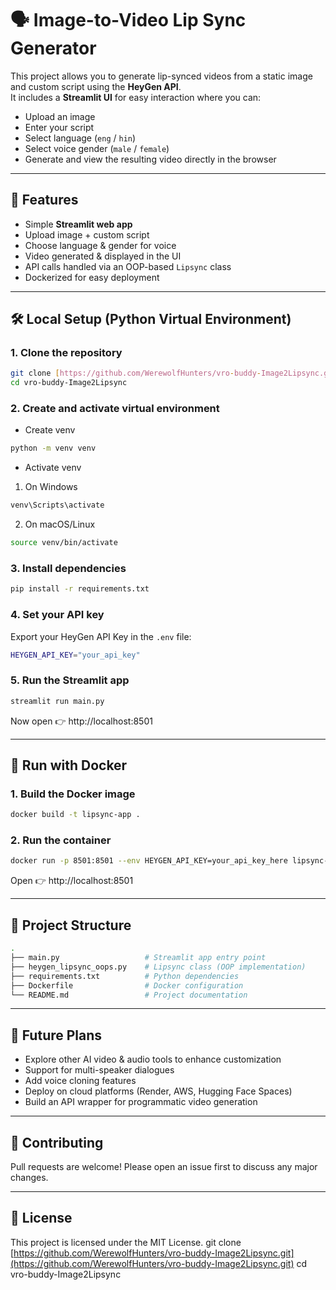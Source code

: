 # 🗣️ Image-to-Video Lip Sync Generator

This project allows you to generate lip-synced videos from a static image and custom script using the **HeyGen API**.  
It includes a **Streamlit UI** for easy interaction where you can:

- Upload an image
- Enter your script
- Select language (`eng` / `hin`)
- Select voice gender (`male` / `female`)
- Generate and view the resulting video directly in the browser

---

## 🚀 Features
- Simple **Streamlit web app**
- Upload image + custom script
- Choose language & gender for voice
- Video generated & displayed in the UI
- API calls handled via an OOP-based `Lipsync` class
- Dockerized for easy deployment

---

## 🛠️ Local Setup (Python Virtual Environment)

### 1. Clone the repository
```bash
git clone [https://github.com/WerewolfHunters/vro-buddy-Image2Lipsync.git](https://github.com/WerewolfHunters/vro-buddy-Image2Lipsync.git)
cd vro-buddy-Image2Lipsync
```

### 2. Create and activate virtual environment
- Create venv
```bash
python -m venv venv
```

- Activate venv
1) On Windows
```bash
venv\Scripts\activate
```
2) On macOS/Linux
```bash
source venv/bin/activate
```

### 3. Install dependencies
```bash
pip install -r requirements.txt
```

### 4. Set your API key
Export your HeyGen API Key in the `.env` file:
```bash
HEYGEN_API_KEY="your_api_key"
```

### 5. Run the Streamlit app
```bash
streamlit run main.py
```
Now open 👉 http://localhost:8501

---

## 🐳 Run with Docker

### 1. Build the Docker image
```bash
docker build -t lipsync-app .
```

### 2. Run the container
```bash
docker run -p 8501:8501 --env HEYGEN_API_KEY=your_api_key_here lipsync-app
```
Open 👉 http://localhost:8501

---

## 📂 Project Structure
```bash
.
├── main.py                   # Streamlit app entry point
├── heygen_lipsync_oops.py    # Lipsync class (OOP implementation)
├── requirements.txt          # Python dependencies
├── Dockerfile                # Docker configuration
└── README.md                 # Project documentation
```

---

## 🔮 Future Plans
- Explore other AI video & audio tools to enhance customization
- Support for multi-speaker dialogues
- Add voice cloning features
- Deploy on cloud platforms (Render, AWS, Hugging Face Spaces)
- Build an API wrapper for programmatic video generation

---

## 🤝 Contributing
Pull requests are welcome! Please open an issue first to discuss any major changes.

---

## 📜 License
This project is licensed under the MIT License.
git clone [https://github.com/WerewolfHunters/vro-buddy-Image2Lipsync.git](https://github.com/WerewolfHunters/vro-buddy-Image2Lipsync.git)
cd vro-buddy-Image2Lipsync


